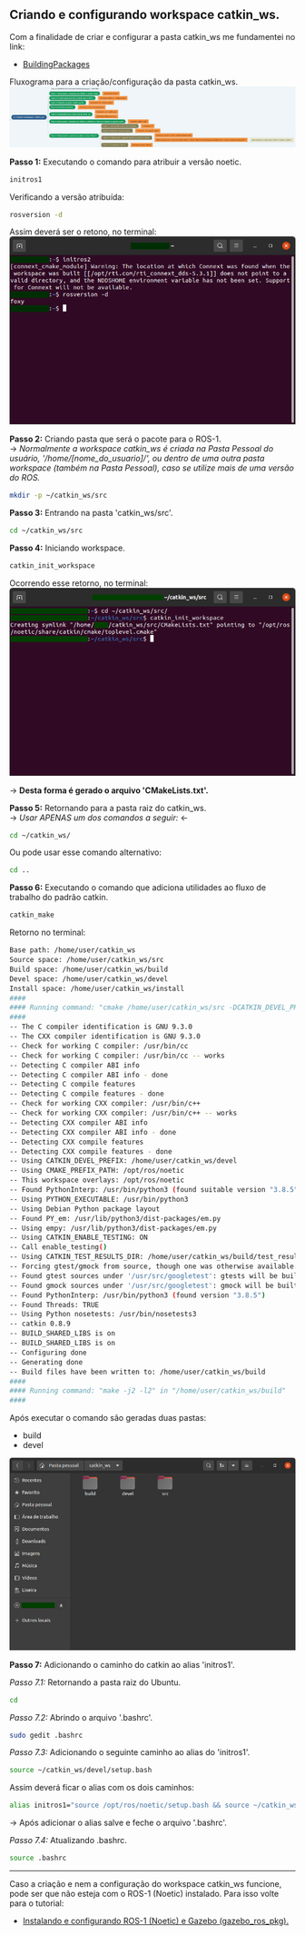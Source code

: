 ## Criando e configurando workspace catkin_ws.

Com a finalidade de criar e configurar a pasta catkin_ws me fundamentei no link:
* [BuildingPackages](http://wiki.ros.org/noetic/Installation/Ubuntu)

Fluxograma para a criação/configuração da pasta catkin_ws. <br/>
![flowchart create folder](/images/flowchart_catkin_ws.png)

**Passo 1:** Executando o comando para atribuir a versão noetic.
```bash
initros1
```

Verificando a versão atribuída:
```bash
rosversion -d
```

Assim deverá ser o retono, no terminal: <br/>
![ros version](/images/ros_version.png)

**Passo 2:** Criando pasta que será o pacote para o ROS-1. <br/>
 -> *Normalmente a workspace catkin_ws é criada na Pasta Pessoal do usuário, '/home/[nome_do_usuario]/', ou dentro de uma outra pasta workspace (também na Pasta Pessoal), caso se utilize mais de uma versão do ROS.*
```bash
mkdir -p ~/catkin_ws/src
```

**Passo 3:** Entrando na pasta 'catkin_ws/src'.
```bash
cd ~/catkin_ws/src
```

**Passo 4:** Iniciando workspace.
```bash
catkin_init_workspace
```

Ocorrendo esse retorno, no terminal: <br/>
![init workspace](/images/init_workspace.png)

 -> **Desta forma é gerado o arquivo 'CMakeLists.txt'.**

**Passo 5:** Retornando para a pasta raiz do catkin_ws. <br/>
 -> *Usar APENAS um dos comandos a seguir:* <- <br/>
```bash
cd ~/catkin_ws/
```

Ou pode usar esse comando alternativo:
```bash
cd ..
```

**Passo 6:** Executando o comando que adiciona utilidades ao fluxo de trabalho do padrão catkin.
```bash
catkin_make
```
Retorno no terminal:
```bash
Base path: /home/user/catkin_ws
Source space: /home/user/catkin_ws/src
Build space: /home/user/catkin_ws/build
Devel space: /home/user/catkin_ws/devel
Install space: /home/user/catkin_ws/install
####
#### Running command: "cmake /home/user/catkin_ws/src -DCATKIN_DEVEL_PREFIX=/home/user/catkin_ws/devel -DCMAKE_INSTALL_PREFIX=/home/user/catkin_ws/install -G Unix Makefiles" in "/home/user/catkin_ws/build"
####
-- The C compiler identification is GNU 9.3.0
-- The CXX compiler identification is GNU 9.3.0
-- Check for working C compiler: /usr/bin/cc
-- Check for working C compiler: /usr/bin/cc -- works
-- Detecting C compiler ABI info
-- Detecting C compiler ABI info - done
-- Detecting C compile features
-- Detecting C compile features - done
-- Check for working CXX compiler: /usr/bin/c++
-- Check for working CXX compiler: /usr/bin/c++ -- works
-- Detecting CXX compiler ABI info
-- Detecting CXX compiler ABI info - done
-- Detecting CXX compile features
-- Detecting CXX compile features - done
-- Using CATKIN_DEVEL_PREFIX: /home/user/catkin_ws/devel
-- Using CMAKE_PREFIX_PATH: /opt/ros/noetic
-- This workspace overlays: /opt/ros/noetic
-- Found PythonInterp: /usr/bin/python3 (found suitable version "3.8.5", minimum required is "3") 
-- Using PYTHON_EXECUTABLE: /usr/bin/python3
-- Using Debian Python package layout
-- Found PY_em: /usr/lib/python3/dist-packages/em.py  
-- Using empy: /usr/lib/python3/dist-packages/em.py
-- Using CATKIN_ENABLE_TESTING: ON
-- Call enable_testing()
-- Using CATKIN_TEST_RESULTS_DIR: /home/user/catkin_ws/build/test_results
-- Forcing gtest/gmock from source, though one was otherwise available.
-- Found gtest sources under '/usr/src/googletest': gtests will be built
-- Found gmock sources under '/usr/src/googletest': gmock will be built
-- Found PythonInterp: /usr/bin/python3 (found version "3.8.5") 
-- Found Threads: TRUE  
-- Using Python nosetests: /usr/bin/nosetests3
-- catkin 0.8.9
-- BUILD_SHARED_LIBS is on
-- BUILD_SHARED_LIBS is on
-- Configuring done
-- Generating done
-- Build files have been written to: /home/user/catkin_ws/build
####
#### Running command: "make -j2 -l2" in "/home/user/catkin_ws/build"
####
```
Após executar o comando são geradas duas pastas: 
* build
* devel

![folders](/images/folders.png)

**Passo 7:** Adicionando o caminho do catkin ao alias 'initros1'.

*Passo 7.1:* Retornando a pasta raiz do Ubuntu.
```bash
cd
```

*Passo 7.2:* Abrindo o arquivo '.bashrc'.
```bash
sudo gedit .bashrc
```

*Passo 7.3:* Adicionando o seguinte caminho ao alias do 'initros1'.
```bash
source ~/catkin_ws/devel/setup.bash
```

Assim deverá ficar o alias com os dois caminhos:
```bash
alias initros1="source /opt/ros/noetic/setup.bash && source ~/catkin_ws/devel/setup.bash";
```

-> Após adicionar o alias salve e feche o arquivo '.bashrc'.

*Passo 7.4:* Atualizando .bashrc.
```bash
source .bashrc
```

---
Caso a criação e nem a configuração do workspace catkin_ws funcione, pode ser que não esteja com o ROS-1 (Noetic) instalado. Para isso volte para o tutorial:
* [Instalando e configurando ROS-1 (Noetic) e Gazebo (gazebo_ros_pkg).](https://github.com/Math09/infnet_ros/tree/ros_noetic)
